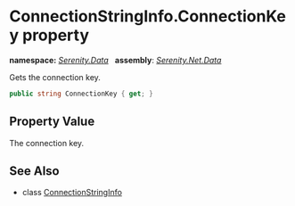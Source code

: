 # ConnectionStringInfo.ConnectionKey property
**namespace:** *[Serenity.Data](../../README.md#serenity.data-namespace)*   **assembly**: *[Serenity.Net.Data](../../README.md)*

Gets the connection key.

```csharp
public string ConnectionKey { get; }
```

## Property Value

The connection key.

## See Also

* class [ConnectionStringInfo](../ConnectionStringInfo.md)